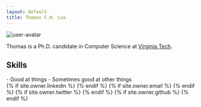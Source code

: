 ```yaml
---
layout: default
title: Thomas C.H. Lux
---
```


<img src="https://avatars1.githubusercontent.com/u/537678?s=240&amp;v=4" class="user-avatar" alt="user-avatar">

Thomas is a Ph.D. candidate in Computer Science at [Virginia Tech](https://vt.edu).

<h2>Skills</h2>
- Good at things
- Sometimes good at other things

<div id="icons">
  {% if site.owner.linkedin %}
    <a href="{{ site.owner.linkedin }}" class="social-media-icons"><i class="fa fa-2x fa-linkedin-square" aria-hidden="true"></i></a>
  {% endif %}
  {% if site.owner.email %}
    <a href="mailto:{{ site.owner.email }}" class="social-media-icons"><i class="fa fa-2x fa-envelope-square" aria-hidden="true"></i></a>
  {% endif %}
  {% if site.owner.twitter %}
    <a href="{{ site.owner.twitter }}" class="social-media-icons"><i class="fa fa-2x fa-twitter-square" aria-hidden="true"></i></a>
  {% endif %}
  {% if site.owner.github %}
    <a href="{{ site.owner.github }}" class="social-media-icons"><i class="fa fa-2x fa-github-square" aria-hidden="true"></i></a>
    {% endif %}
</div>
